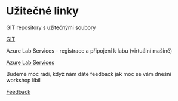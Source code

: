 # Užitečné linky

GIT repository s užitečnými soubory

[GIT](https://github.com/cernatery/Workshop)


Azure Lab Services - registrace a připojení k labu (virtuální mašině)

[Azure Lab Services](https://labs.azure.com/register/t5vxjqi8)


Budeme moc rádi, když nám dáte feedback jak moc se vám dnešní workshop
líbil

[Feedback](https://forms.office.com/r/4WwnCw2bpf)

